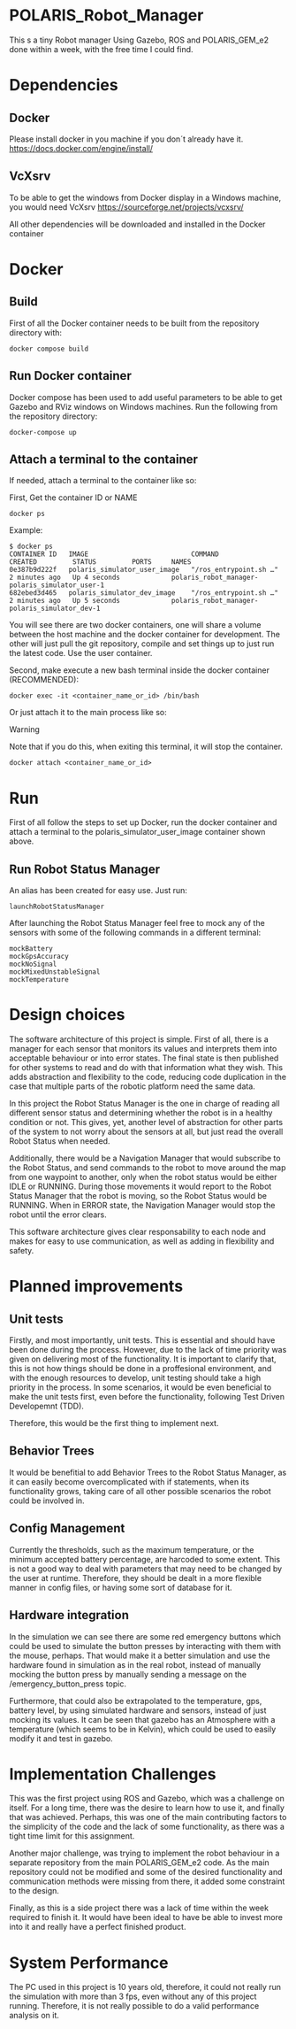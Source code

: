 # POLARIS_Robot_Manager

This s a tiny Robot manager Using Gazebo, ROS and POLARIS_GEM_e2 done within a week, with the free time I could find.

# Dependencies

## Docker

Please install docker in you machine if you don´t already have it.
https://docs.docker.com/engine/install/

## VcXsrv

To be able to get the windows from Docker display in a Windows machine, you would need VcXsrv
https://sourceforge.net/projects/vcxsrv/

All other dependencies will be downloaded and installed in the Docker container

# Docker

## Build

First of all the Docker container needs to be built from the repository directory with:

```
docker compose build
```

## Run Docker container

Docker compose has been used to add useful parameters to be able to get Gazebo and RViz windows on Windows machines.
Run the following from the repository directory:

```
docker-compose up
```

## Attach a terminal to the container

If needed, attach a terminal to the container like so:

First, Get the container ID or NAME

```
docker ps
```

Example:

```
$ docker ps
CONTAINER ID   IMAGE                          COMMAND                  CREATED         STATUS         PORTS     NAMES
0e387b9d222f   polaris_simulator_user_image   "/ros_entrypoint.sh …"   2 minutes ago   Up 4 seconds             polaris_robot_manager-polaris_simulator_user-1
682ebed3d465   polaris_simulator_dev_image    "/ros_entrypoint.sh …"   2 minutes ago   Up 5 seconds             polaris_robot_manager-polaris_simulator_dev-1
```

You will see there are two docker containers, one will share a volume between the host machine and the docker container for development.
The other will just pull the git repository, compile and set things up to just run the latest code.
Use the user container.

Second, make execute a new bash terminal inside the docker container (RECOMMENDED):

```
docker exec -it <container_name_or_id> /bin/bash
```

Or just attach it to the main process like so:

> [!WARNING]
> Note that if you do this, when exiting this terminal, it will stop the container.

```
docker attach <container_name_or_id>
```

# Run

First of all follow the steps to set up Docker, run the docker container and attach a terminal to the polaris_simulator_user_image container shown above.

## Run Robot Status Manager

An alias has been created for easy use.
Just run:

```
launchRobotStatusManager
```

After launching the Robot Status Manager feel free to mock any of the sensors with some of the following commands in a different terminal:

```
mockBattery
mockGpsAccuracy
mockNoSignal
mockMixedUnstableSignal
mockTemperature
```

# Design choices

The software architecture of this project is simple. First of all, there is a manager for each sensor that monitors its values and interprets them into acceptable behaviour or into error states. The final state is then published for other systems to read and do with that information what they wish. This adds abstraction and flexibility to the code, reducing code duplication in the case that multiple parts of the robotic platform need the same data.

In this project the Robot Status Manager is the one in charge of reading all different sensor status and determining whether the robot is in a healthy condition or not. This gives, yet, another level of abstraction for other parts of the system to not worry about the sensors at all, but just read the overall Robot Status when needed.

Additionally, there would be a Navigation Manager that would subscribe to the Robot Status, and send commands to the robot to move around the map from one waypoint to another, only when the robot status would be either IDLE or RUNNING. During those movements it would report to the Robot Status Manager that the robot is moving, so the Robot Status would be RUNNING. When in ERROR state, the Navigation Manager would stop the robot until the error clears.

This software architecture gives clear responsability to each node and makes for easy to use communication, as well as adding in flexibility and safety.

# Planned improvements

## Unit tests

Firstly, and most importantly, unit tests. This is essential and should have been done during the process. However, due to the lack of time priority was given on delivering most of the functionality. It is important to clarify that, this is not how things should be done in a proffesional environment, and with the enough resources to develop, unit testing should take a high priority in the process. In some scenarios, it would be even beneficial to make the unit tests first, even before the functionality, following Test Driven Developemnt (TDD).

Therefore, this would be the first thing to implement next.

## Behavior Trees

It would be benefitial to add Behavior Trees to the Robot Status Manager, as it can easily become overcomplicated with if statements, when its functionality grows, taking care of all other possible scenarios the robot could be involved in.

## Config Management

Currently the thresholds, such as the maximum temperature, or the minimum accepted battery percentage, are harcoded to some extent. This is not a good way to deal with parameters that may need to be changed by the user at runtime. Therefore, they should be dealt in a more flexible manner in config files, or having some sort of database for it.

## Hardware integration

In the simulation we can see there are some red emergency buttons which could be used to simulate the button presses by interacting with them with the mouse, perhaps. That would make it a better simulation and use the hardware found in simulation as in the real robot, instead of manually mocking the button press by manually sending a message on the /emergency_button_press topic.

Furthermore, that could also be extrapolated to the temperature, gps, battery level, by using simulated hardware and sensors, instead of just mocking its values. It can be seen that gazebo has an Atmosphere with a temperature (which seems to be in Kelvin), which could be used to easily modify it and test in gazebo.

# Implementation Challenges

This was the first project using ROS and Gazebo, which was a challenge on itself. For a long time, there was the desire to learn how to use it, and finally that was achieved. Perhaps, this was one of the main contributing factors to the simplicity of the code and the lack of some functionality, as there was a tight time limit for this assignment.

Another major challenge, was trying to implement the robot behaviour in a separate repository from the main POLARIS_GEM_e2 code. As the main repository could not be modified and some of the desired functionality and communication methods were missing from there, it added some constraint to the design.

Finally, as this is a side project there was a lack of time within the week required to finish it. It would have been ideal to have be able to invest more into it and really have a perfect finished product.

# System Performance

The PC used in this project is 10 years old, therefore, it could not really run the simulation with more than 3 fps, even without any of this project running.
Therefore, it is not really possible to do a valid performance analysis on it.
